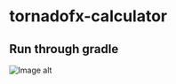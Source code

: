 # tornadofx-calculator
## Run through gradle
![Image alt](https://github.com/ayopeepee/tornadofx-calculator/raw/master/photo_2023-05-04_11-14-33.jpg)
